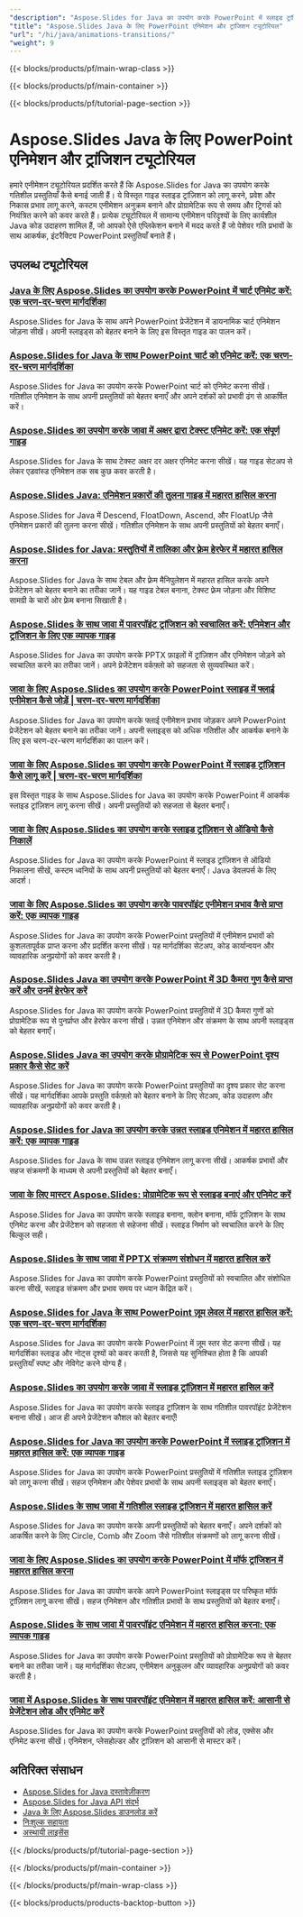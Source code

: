 ```yaml
---
"description": "Aspose.Slides for Java का उपयोग करके PowerPoint में स्लाइड ट्रांजिशन, ऑब्जेक्ट एनिमेशन और गति प्रभाव को लागू करने के लिए पूर्ण ट्यूटोरियल।"
"title": "Aspose.Slides Java के लिए PowerPoint एनिमेशन और ट्रांजिशन ट्यूटोरियल"
"url": "/hi/java/animations-transitions/"
"weight": 9
---
```


{{< blocks/products/pf/main-wrap-class >}}

{{< blocks/products/pf/main-container >}}

{{< blocks/products/pf/tutorial-page-section >}}
# Aspose.Slides Java के लिए PowerPoint एनिमेशन और ट्रांजिशन ट्यूटोरियल

हमारे एनीमेशन ट्यूटोरियल प्रदर्शित करते हैं कि Aspose.Slides for Java का उपयोग करके गतिशील प्रस्तुतियाँ कैसे बनाई जाती हैं। ये विस्तृत गाइड स्लाइड ट्रांज़िशन को लागू करने, प्रवेश और निकास प्रभाव लागू करने, कस्टम एनीमेशन अनुक्रम बनाने और प्रोग्रामेटिक रूप से समय और ट्रिगर्स को नियंत्रित करने को कवर करते हैं। प्रत्येक ट्यूटोरियल में सामान्य एनीमेशन परिदृश्यों के लिए कार्यशील Java कोड उदाहरण शामिल हैं, जो आपको ऐसे एप्लिकेशन बनाने में मदद करते हैं जो पेशेवर गति प्रभावों के साथ आकर्षक, इंटरैक्टिव PowerPoint प्रस्तुतियाँ बनाते हैं।

## उपलब्ध ट्यूटोरियल

### [Java के लिए Aspose.Slides का उपयोग करके PowerPoint में चार्ट एनिमेट करें: एक चरण-दर-चरण मार्गदर्शिका](./animate-charts-pptx-aspose-slides-java/)
Aspose.Slides for Java के साथ अपने PowerPoint प्रेजेंटेशन में डायनामिक चार्ट एनिमेशन जोड़ना सीखें। अपनी स्लाइड्स को बेहतर बनाने के लिए इस विस्तृत गाइड का पालन करें।

### [Aspose.Slides for Java के साथ PowerPoint चार्ट को एनिमेट करें: एक चरण-दर-चरण मार्गदर्शिका](./animate-powerpoint-charts-aspose-slides-java/)
Aspose.Slides for Java का उपयोग करके PowerPoint चार्ट को एनिमेट करना सीखें। गतिशील एनिमेशन के साथ अपनी प्रस्तुतियों को बेहतर बनाएँ और अपने दर्शकों को प्रभावी ढंग से आकर्षित करें।

### [Aspose.Slides का उपयोग करके जावा में अक्षर द्वारा टेक्स्ट एनिमेट करें: एक संपूर्ण गाइड](./animate-text-by-letter-aspose-slides-java/)
Aspose.Slides for Java के साथ टेक्स्ट अक्षर दर अक्षर एनिमेट करना सीखें। यह गाइड सेटअप से लेकर एडवांस्ड एनिमेशन तक सब कुछ कवर करती है।

### [Aspose.Slides Java: एनिमेशन प्रकारों की तुलना गाइड में महारत हासिल करना](./aspose-slides-java-animation-comparison-guide/)
Aspose.Slides for Java में Descend, FloatDown, Ascend, और FloatUp जैसे एनिमेशन प्रकारों की तुलना करना सीखें। गतिशील एनिमेशन के साथ अपनी प्रस्तुतियों को बेहतर बनाएँ।

### [Aspose.Slides for Java: प्रस्तुतियों में तालिका और फ़्रेम हेरफेर में महारत हासिल करना](./aspose-slides-java-enhance-presentations/)
Aspose.Slides for Java के साथ टेबल और फ़्रेम मैनिपुलेशन में महारत हासिल करके अपने प्रेजेंटेशन को बेहतर बनाने का तरीका जानें। यह गाइड टेबल बनाना, टेक्स्ट फ़्रेम जोड़ना और विशिष्ट सामग्री के चारों ओर फ़्रेम बनाना सिखाती है।

### [Aspose.Slides के साथ जावा में पावरपॉइंट ट्रांजिशन को स्वचालित करें: एनिमेशन और ट्रांजिशन के लिए एक व्यापक गाइड](./aspose-slides-java-presentation-automation/)
Aspose.Slides for Java का उपयोग करके PPTX फ़ाइलों में ट्रांज़िशन और एनिमेशन जोड़ने को स्वचालित करने का तरीका जानें। अपने प्रेजेंटेशन वर्कफ़्लो को सहजता से सुव्यवस्थित करें।

### [जावा के लिए Aspose.Slides का उपयोग करके PowerPoint स्लाइड में फ्लाई एनीमेशन कैसे जोड़ें | चरण-दर-चरण मार्गदर्शिका](./add-fly-animation-powerpoint-aspose-slides-java/)
Aspose.Slides for Java का उपयोग करके फ्लाई एनीमेशन प्रभाव जोड़कर अपने PowerPoint प्रेजेंटेशन को बेहतर बनाने का तरीका जानें। अपनी स्लाइड्स को अधिक गतिशील और आकर्षक बनाने के लिए इस चरण-दर-चरण मार्गदर्शिका का पालन करें।

### [जावा के लिए Aspose.Slides का उपयोग करके PowerPoint में स्लाइड ट्रांज़िशन कैसे लागू करें | चरण-दर-चरण मार्गदर्शिका](./master-slide-transitions-powerpoint-aspose-slides-java/)
इस विस्तृत गाइड के साथ Aspose.Slides for Java का उपयोग करके PowerPoint में आकर्षक स्लाइड ट्रांज़िशन लागू करना सीखें। अपनी प्रस्तुतियों को सहजता से बेहतर बनाएँ।

### [जावा के लिए Aspose.Slides का उपयोग करके स्लाइड ट्रांज़िशन से ऑडियो कैसे निकालें](./extract-audio-slide-transitions-aspose-slides-java/)
Aspose.Slides for Java का उपयोग करके PowerPoint में स्लाइड ट्रांज़िशन से ऑडियो निकालना सीखें, कस्टम ध्वनियों के साथ अपनी प्रस्तुतियों को बेहतर बनाएँ। Java डेवलपर्स के लिए आदर्श।

### [जावा के लिए Aspose.Slides का उपयोग करके पावरपॉइंट एनीमेशन प्रभाव कैसे प्राप्त करें: एक व्यापक गाइड](./retrieve-powerpoint-animations-aspose-slides-java/)
Aspose.Slides for Java का उपयोग करके PowerPoint प्रस्तुतियों में एनीमेशन प्रभावों को कुशलतापूर्वक प्राप्त करना और प्रदर्शित करना सीखें। यह मार्गदर्शिका सेटअप, कोड कार्यान्वयन और व्यावहारिक अनुप्रयोगों को कवर करती है।

### [Aspose.Slides Java का उपयोग करके PowerPoint में 3D कैमरा गुण कैसे प्राप्त करें और उनमें हेरफेर करें](./mastering-3d-camera-retrieval-powerpoint-aspose-slides-java/)
Aspose.Slides for Java का उपयोग करके PowerPoint प्रस्तुतियों में 3D कैमरा गुणों को प्रोग्रामेटिक रूप से पुनर्प्राप्त और हेरफेर करना सीखें। उन्नत एनिमेशन और संक्रमण के साथ अपनी स्लाइड्स को बेहतर बनाएँ।

### [Aspose.Slides Java का उपयोग करके प्रोग्रामेटिक रूप से PowerPoint दृश्य प्रकार कैसे सेट करें](./set-presentation-view-type-aspose-slides-java/)
Aspose.Slides for Java का उपयोग करके PowerPoint प्रस्तुतियों का दृश्य प्रकार सेट करना सीखें। यह मार्गदर्शिका आपके प्रस्तुति वर्कफ़्लो को बेहतर बनाने के लिए सेटअप, कोड उदाहरण और व्यावहारिक अनुप्रयोगों को कवर करती है।

### [Aspose.Slides for Java का उपयोग करके उन्नत स्लाइड एनिमेशन में महारत हासिल करें: एक व्यापक गाइड](./advanced-slide-animations-aspose-slides-java/)
Aspose.Slides for Java के साथ उन्नत स्लाइड एनिमेशन लागू करना सीखें। आकर्षक प्रभावों और सहज संक्रमणों के माध्यम से अपनी प्रस्तुतियों को बेहतर बनाएँ।

### [जावा के लिए मास्टर Aspose.Slides: प्रोग्रामेटिक रूप से स्लाइड बनाएं और एनिमेट करें](./master-aspose-slides-java-slide-creation-animation/)
Aspose.Slides for Java का उपयोग करके स्लाइड बनाना, क्लोन बनाना, मॉर्फ ट्रांज़िशन के साथ एनिमेट करना और प्रेजेंटेशन को सहजता से सहेजना सीखें। स्लाइड निर्माण को स्वचालित करने के लिए बिल्कुल सही।

### [Aspose.Slides के साथ जावा में PPTX संक्रमण संशोधन में महारत हासिल करें](./mastering-pptx-transitions-java-aspose-slides/)
Aspose.Slides for Java का उपयोग करके PowerPoint प्रस्तुतियों को स्वचालित और संशोधित करना सीखें, स्लाइड संक्रमण और प्रभाव समय पर ध्यान केंद्रित करें।

### [Aspose.Slides for Java के साथ PowerPoint ज़ूम लेवल में महारत हासिल करें: एक चरण-दर-चरण मार्गदर्शिका](./set-zoom-levels-powerpoint-aspose-slides-java/)
Aspose.Slides for Java का उपयोग करके PowerPoint में ज़ूम स्तर सेट करना सीखें। यह मार्गदर्शिका स्लाइड और नोट्स दृश्यों को कवर करती है, जिससे यह सुनिश्चित होता है कि आपकी प्रस्तुतियाँ स्पष्ट और नेविगेट करने योग्य हैं।

### [Aspose.Slides का उपयोग करके जावा में स्लाइड ट्रांज़िशन में महारत हासिल करें](./master-slide-transitions-aspose-slides-java/)
Aspose.Slides for Java का उपयोग करके स्लाइड ट्रांज़िशन के साथ गतिशील पावरपॉइंट प्रेजेंटेशन बनाना सीखें। आज ही अपने प्रेजेंटेशन कौशल को बेहतर बनाएँ!

### [Aspose.Slides for Java का उपयोग करके PowerPoint में स्लाइड ट्रांज़िशन में महारत हासिल करें: एक व्यापक गाइड](./implement-slide-transitions-ppt-aspose-slides-java/)
Aspose.Slides for Java का उपयोग करके PowerPoint प्रस्तुतियों में गतिशील स्लाइड ट्रांज़िशन को लागू करना सीखें। सहज एनिमेशन और पेशेवर प्रभावों के साथ अपनी स्लाइड्स को बेहतर बनाएँ।

### [Aspose.Slides के साथ जावा में गतिशील स्लाइड ट्रांजिशन में महारत हासिल करें](./aspose-slides-java-dynamic-slide-transitions/)
Aspose.Slides for Java का उपयोग करके अपनी प्रस्तुतियों को बेहतर बनाएँ। अपने दर्शकों को आकर्षित करने के लिए Circle, Comb और Zoom जैसे गतिशील संक्रमणों को लागू करना सीखें।

### [जावा के लिए Aspose.Slides का उपयोग करके PowerPoint में मॉर्फ ट्रांजिशन में महारत हासिल करना](./master-aspose-slides-java-morph-transitions-powerpoint/)
Aspose.Slides for Java का उपयोग करके अपने PowerPoint स्लाइड्स पर परिष्कृत मॉर्फ ट्रांज़िशन लागू करना सीखें। सहज एनिमेशन और गतिशील प्रभावों के साथ प्रस्तुतियों को बेहतर बनाएँ।

### [Aspose.Slides के साथ जावा में पावरपॉइंट एनिमेशन में महारत हासिल करना: एक व्यापक गाइड](./master-powerpoint-animations-aspose-slides-java/)
Aspose.Slides for Java का उपयोग करके PowerPoint प्रस्तुतियों को प्रोग्रामेटिक रूप से बेहतर बनाने का तरीका जानें। यह मार्गदर्शिका सेटअप, एनीमेशन अनुकूलन और व्यावहारिक अनुप्रयोगों को कवर करती है।

### [जावा में Aspose.Slides के साथ पावरपॉइंट एनिमेशन में महारत हासिल करें: आसानी से प्रेजेंटेशन लोड और एनिमेट करें](./master-aspose-slides-java-powerpoint-animations/)
Aspose.Slides for Java का उपयोग करके PowerPoint प्रस्तुतियों को लोड, एक्सेस और एनिमेट करना सीखें। एनिमेशन, प्लेसहोल्डर और ट्रांज़िशन को आसानी से मास्टर करें।

## अतिरिक्त संसाधन

- [Aspose.Slides for Java दस्तावेज़ीकरण](https://docs.aspose.com/slides/java/)
- [Aspose.Slides for Java API संदर्भ](https://reference.aspose.com/slides/java/)
- [Java के लिए Aspose.Slides डाउनलोड करें](https://releases.aspose.com/slides/java/)
- [निःशुल्क सहायता](https://forum.aspose.com/)
- [अस्थायी लाइसेंस](https://purchase.aspose.com/temporary-license/)

{{< /blocks/products/pf/tutorial-page-section >}}

{{< /blocks/products/pf/main-container >}}

{{< /blocks/products/pf/main-wrap-class >}}

{{< blocks/products/products-backtop-button >}}